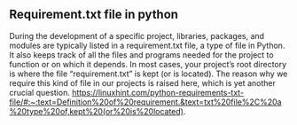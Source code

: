 ## Requirement.txt file in python
During the development of a specific project, libraries, packages, and modules are typically listed in a requirement.txt file, a type of file in Python. It also keeps track of all the files and programs needed for the project to function or on which it depends. In most cases, your project’s root directory is where the file “requirement.txt” is kept (or is located). The reason why we require this kind of file in our projects is raised here, which is yet another crucial question.
https://linuxhint.com/python-requirements-txt-file/#:~:text=Definition%20of%20requirement.&text=txt%20file%2C%20a%20type%20of,kept%20(or%20is%20located).
